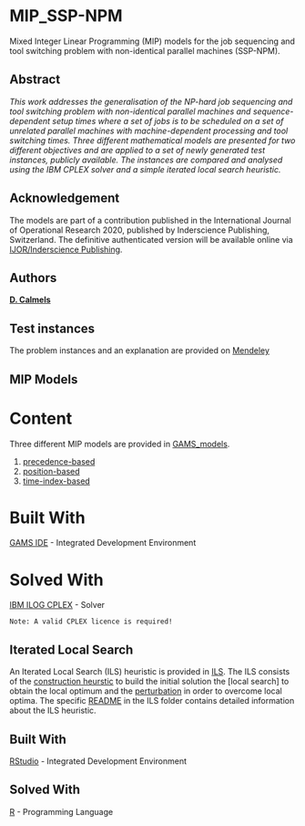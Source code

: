 # MIP_SSP-NPM
Mixed Integer Linear Programming (MIP) models for the job sequencing and tool switching problem with non-identical parallel machines (SSP-NPM).
## Abstract
*This work addresses the generalisation of the NP-hard job sequencing and tool switching problem with non-identical parallel machines 
and sequence-dependent setup times where a set of jobs is to be scheduled on a set of unrelated parallel machines with machine-dependent processing and tool switching times. 
Three different mathematical models are presented for two different objectives and are applied to a set of newly generated test instances, publicly available. 
The instances are compared and analysed using the IBM CPLEX solver and a simple iterated local search heuristic.*

## Acknowledgement 
The models are part of a contribution published in the International Journal of Operational Research 2020, 
published by Inderscience Publishing, Switzerland. 
The definitive authenticated version will be available online via [IJOR/Inderscience Publishing](https://www.inderscience.com/jhome.php?jcode=ijor).

## Authors
[**D. Calmels**](https://www.researchgate.net/profile/Dorothea_Calmels)

## Test instances
The problem instances and an explanation are provided on [Mendeley](http://dx.doi.org/10.17632/ggr36f5gd5.2)

## MIP Models
# Content
Three different MIP models are provided in [GAMS_models](https://github.com/TerhiS/MIP_SSP-NPM/tree/master/GAMS_models). 
1) [precedence-based](https://github.com/TerhiS/MIP_SSP-NPM/tree/master/GAMS_models/precedence-based.gms)
2) [position-based](https://github.com/TerhiS/MIP_SSP-NPM/tree/master/GAMS_models/position-based.gms)
3) [time-index-based](https://github.com/TerhiS/MIP_SSP-NPM/tree/master/GAMS_models/time-index-based.gmx)

# Built With
[GAMS IDE](https://www.gams.com/download/) - Integrated Development Environment
# Solved With
[IBM ILOG CPLEX](https://www.ibm.com/de-de/products/ilog-cplex-optimization-studio) - Solver
```
Note: A valid CPLEX licence is required!
```
## Iterated Local Search
An Iterated Local Search (ILS) heuristic is provided in [ILS](https://github.com/TerhiS/MIP_SSP-NPM/tree/master/ILS).
The ILS consists of the [construction heurstic](https://github.com/TerhiS/MIP_SSP-NPM/blob/master/ILS/constr_heur.R) to build the initial solution the [local search] to obtain the local optimum 
and the [perturbation](https://github.com/TerhiS/MIP_SSP-NPM/blob/master/ILS/ils.R) in order to overcome local optima. The specific [README](https://github.com/TerhiS/MIP_SSP-NPM/blob/master/ILS/README_ILS.md) in the ILS folder contains detailed information about the ILS heuristic. 

## Built With
[RStudio](https://rstudio.com/products/rstudio/download/) - Integrated Development Environment
## Solved With
[R](https://www.r-project.org/) - Programming Language



